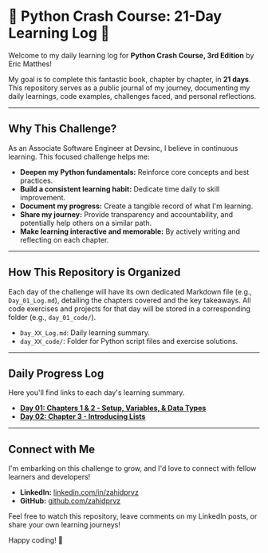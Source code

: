 # 🐍 Python Crash Course: 21-Day Learning Log 🚀

Welcome to my daily learning log for **Python Crash Course, 3rd Edition** by Eric Matthes!

My goal is to complete this fantastic book, chapter by chapter, in **21 days**. This repository serves as a public journal of my journey, documenting my daily learnings, code examples, challenges faced, and personal reflections.

---

## Why This Challenge?

As an Associate Software Engineer at Devsinc, I believe in continuous learning. This focused challenge helps me:

* **Deepen my Python fundamentals:** Reinforce core concepts and best practices.
* **Build a consistent learning habit:** Dedicate time daily to skill improvement.
* **Document my progress:** Create a tangible record of what I'm learning.
* **Share my journey:** Provide transparency and accountability, and potentially help others on a similar path.
* **Make learning interactive and memorable:** By actively writing and reflecting on each chapter.

---

## How This Repository is Organized

Each day of the challenge will have its own dedicated Markdown file (e.g., `Day_01_Log.md`), detailing the chapters covered and the key takeaways. All code exercises and projects for that day will be stored in a corresponding folder (e.g., `day_01_code/`).

* `Day_XX_Log.md`: Daily learning summary.
* `day_XX_code/`: Folder for Python script files and exercise solutions.

---

## Daily Progress Log

Here you'll find links to each day's learning summary.

* **[Day 01: Chapters 1 & 2 - Setup, Variables, & Data Types](day_01_code/Day_01_Log.md)**
* **[Day 02: Chapter 3 - Introducing Lists](day_02_code/Day_02_Log.md)**

---

## Connect with Me

I'm embarking on this challenge to grow, and I'd love to connect with fellow learners and developers!

* **LinkedIn:** [linkedin.com/in/zahidprvz](https://www.linkedin.com/in/zahidprvz/)
* **GitHub:** [github.com/zahidprvz](https://github.com/zahidprvz)

Feel free to watch this repository, leave comments on my LinkedIn posts, or share your own learning journeys!

Happy coding! 🚀
